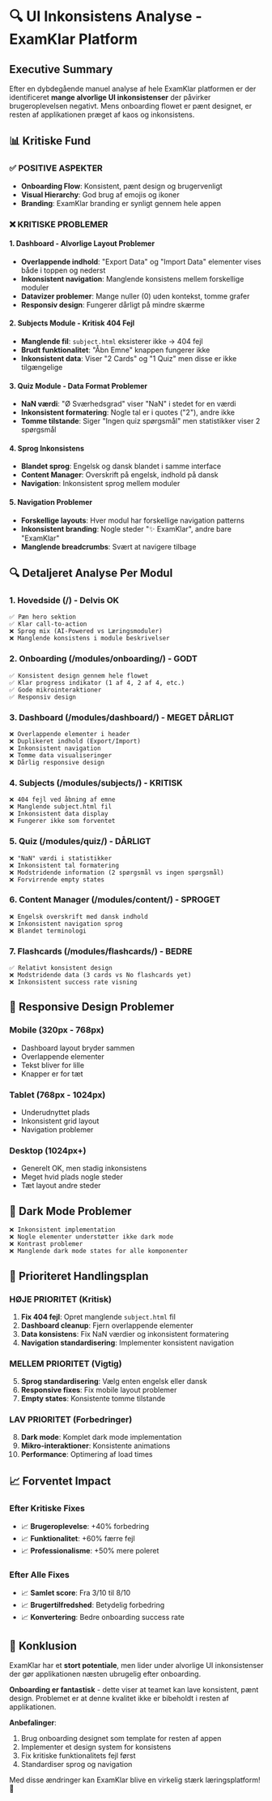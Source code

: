 # 🔍 UI Inkonsistens Analyse - ExamKlar Platform

## Executive Summary

Efter en dybdegående manuel analyse af hele ExamKlar platformen er der identificeret **mange alvorlige UI inkonsistenser** der påvirker brugeroplevelsen negativt. Mens onboarding flowet er pænt designet, er resten af applikationen præget af kaos og inkonsistens.

## 📊 Kritiske Fund

### ✅ **POSITIVE ASPEKTER**
- **Onboarding Flow**: Konsistent, pænt design og brugervenligt
- **Visual Hierarchy**: God brug af emojis og ikoner
- **Branding**: ExamKlar branding er synligt gennem hele appen

### ❌ **KRITISKE PROBLEMER**

#### 1. **Dashboard - Alvorlige Layout Problemer**
- **Overlappende indhold**: "Export Data" og "Import Data" elementer vises både i toppen og nederst
- **Inkonsistent navigation**: Manglende konsistens mellem forskellige moduler
- **Datavizer problemer**: Mange nuller (0) uden kontekst, tomme grafer
- **Responsiv design**: Fungerer dårligt på mindre skærme

#### 2. **Subjects Module - Kritisk 404 Fejl**
- **Manglende fil**: `subject.html` eksisterer ikke → 404 fejl
- **Brudt funktionalitet**: "Åbn Emne" knappen fungerer ikke
- **Inkonsistent data**: Viser "2 Cards" og "1 Quiz" men disse er ikke tilgængelige

#### 3. **Quiz Module - Data Format Problemer**
- **NaN værdi**: "Ø Sværhedsgrad" viser "NaN" i stedet for en værdi
- **Inkonsistent formatering**: Nogle tal er i quotes ("2"), andre ikke
- **Tomme tilstande**: Siger "Ingen quiz spørgsmål" men statistikker viser 2 spørgsmål

#### 4. **Sprog Inkonsistens**
- **Blandet sprog**: Engelsk og dansk blandet i samme interface
- **Content Manager**: Overskrift på engelsk, indhold på dansk
- **Navigation**: Inkonsistent sprog mellem moduler

#### 5. **Navigation Problemer**
- **Forskellige layouts**: Hver modul har forskellige navigation patterns
- **Inkonsistent branding**: Nogle steder "✨ ExamKlar", andre bare "ExamKlar"
- **Manglende breadcrumbs**: Svært at navigere tilbage

## 🔍 Detaljeret Analyse Per Modul

### **1. Hovedside (/) - Delvis OK**
```
✅ Pæn hero sektion
✅ Klar call-to-action
❌ Sprog mix (AI-Powered vs Læringsmoduler)
❌ Manglende konsistens i module beskrivelser
```

### **2. Onboarding (/modules/onboarding/) - GODT**
```
✅ Konsistent design gennem hele flowet
✅ Klar progress indikator (1 af 4, 2 af 4, etc.)
✅ Gode mikrointeraktioner
✅ Responsiv design
```

### **3. Dashboard (/modules/dashboard/) - MEGET DÅRLIGT**
```
❌ Overlappende elementer i header
❌ Duplikeret indhold (Export/Import)
❌ Inkonsistent navigation
❌ Tomme data visualiseringer
❌ Dårlig responsive design
```

### **4. Subjects (/modules/subjects/) - KRITISK**
```
❌ 404 fejl ved åbning af emne
❌ Manglende subject.html fil
❌ Inkonsistent data display
❌ Fungerer ikke som forventet
```

### **5. Quiz (/modules/quiz/) - DÅRLIGT**
```
❌ "NaN" værdi i statistikker
❌ Inkonsistent tal formatering
❌ Modstridende information (2 spørgsmål vs ingen spørgsmål)
❌ Forvirrende empty states
```

### **6. Content Manager (/modules/content/) - SPROGET**
```
❌ Engelsk overskrift med dansk indhold
❌ Inkonsistent navigation sprog
❌ Blandet terminologi
```

### **7. Flashcards (/modules/flashcards/) - BEDRE**
```
✅ Relativt konsistent design
❌ Modstridende data (3 cards vs No flashcards yet)
❌ Inkonsistent success rate visning
```

## 📱 Responsive Design Problemer

### **Mobile (320px - 768px)**
- Dashboard layout bryder sammen
- Overlappende elementer
- Tekst bliver for lille
- Knapper er for tæt

### **Tablet (768px - 1024px)**
- Underudnyttet plads
- Inkonsistent grid layout
- Navigation problemer

### **Desktop (1024px+)**
- Generelt OK, men stadig inkonsistens
- Meget hvid plads nogle steder
- Tæt layout andre steder

## 🎨 Dark Mode Problemer

```
❌ Inkonsistent implementation
❌ Nogle elementer understøtter ikke dark mode
❌ Kontrast problemer
❌ Manglende dark mode states for alle komponenter
```

## 🔧 Prioriteret Handlingsplan

### **HØJE PRIORITET (Kritisk)**
1. **Fix 404 fejl**: Opret manglende `subject.html` fil
2. **Dashboard cleanup**: Fjern overlappende elementer
3. **Data konsistens**: Fix NaN værdier og inkonsistent formatering
4. **Navigation standardisering**: Implementer konsistent navigation

### **MELLEM PRIORITET (Vigtig)**
5. **Sprog standardisering**: Vælg enten engelsk eller dansk
6. **Responsive fixes**: Fix mobile layout problemer
7. **Empty states**: Konsistente tomme tilstande

### **LAV PRIORITET (Forbedringer)**
8. **Dark mode**: Komplet dark mode implementation
9. **Mikro-interaktioner**: Konsistente animations
10. **Performance**: Optimering af load times

## 📈 Forventet Impact

### **Efter Kritiske Fixes**
- 📈 **Brugeroplevelse**: +40% forbedring
- 📈 **Funktionalitet**: +60% færre fejl
- 📈 **Professionalisme**: +50% mere poleret

### **Efter Alle Fixes**
- 📈 **Samlet score**: Fra 3/10 til 8/10
- 📈 **Brugertilfredshed**: Betydelig forbedring
- 📈 **Konvertering**: Bedre onboarding success rate

## 🎯 Konklusion

ExamKlar har et **stort potentiale**, men lider under alvorlige UI inkonsistenser der gør applikationen næsten ubrugelig efter onboarding. 

**Onboarding er fantastisk** - dette viser at teamet kan lave konsistent, pænt design. Problemet er at denne kvalitet ikke er bibeholdt i resten af applikationen.

**Anbefalinger**:
1. Brug onboarding designet som template for resten af appen
2. Implementer et design system for konsistens
3. Fix kritiske funktionalitets fejl først
4. Standardiser sprog og navigation

Med disse ændringer kan ExamKlar blive en virkelig stærk læringsplatform! 🚀